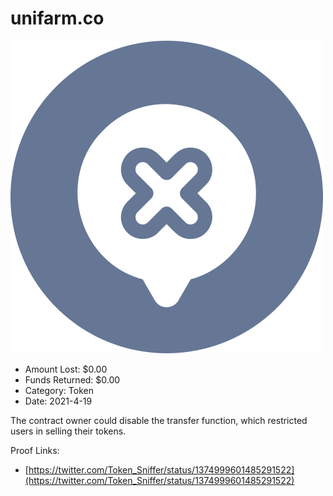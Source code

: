 # unifarm.co
![unifarm.co](/rektimages/unifarm.co.png)
- Amount Lost: $0.00
- Funds Returned: $0.00
- Category: Token
- Date: 2021-4-19

The contract owner could disable the transfer function, which restricted users in selling their tokens.


Proof Links:
- [https://twitter.com/Token_Sniffer/status/1374999601485291522](https://twitter.com/Token_Sniffer/status/1374999601485291522)


